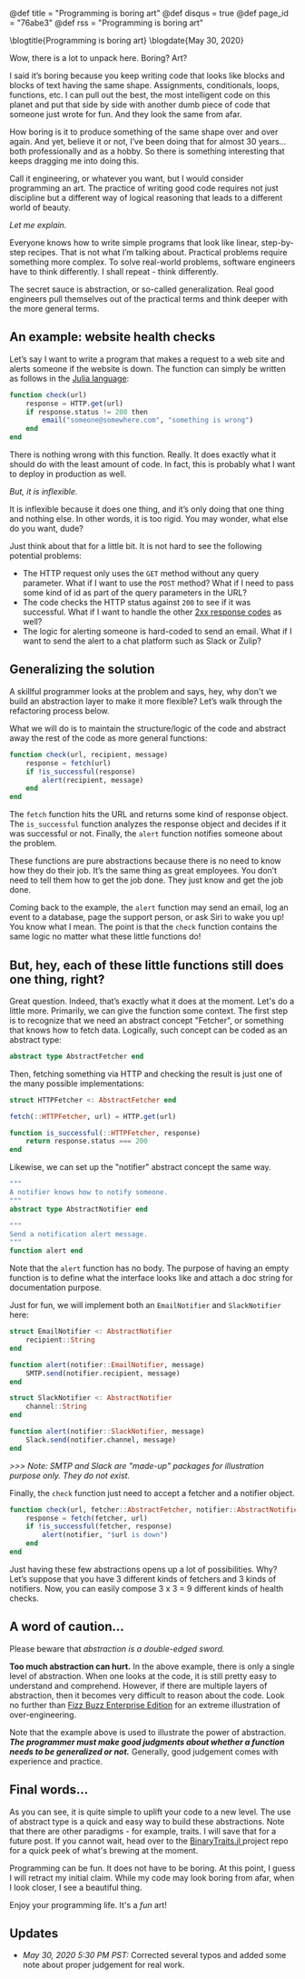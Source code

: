@def title = "Programming is boring art"
@def disqus = true
@def page_id = "76abe3"
@def rss = "Programming is boring art"

\blogtitle{Programming is boring art}
\blogdate{May 30, 2020}


Wow, there is a lot to unpack here.  Boring?  Art?

I said it’s boring because you keep writing code that looks like blocks and blocks of text having the same shape.  Assignments, conditionals, loops, functions, etc.  I can pull out the best, the most intelligent code on this planet and put that side by side with another dumb piece of code that someone just wrote for fun.  And they look the same from afar.  

How boring is it to produce something of the same shape over and over again.  And yet, believe it or not, I’ve been doing that for almost 30 years… both professionally and as a hobby.  So there is something interesting that keeps dragging me into doing this.

Call it engineering, or whatever you want, but I would consider programming an art. The practice of writing good code requires not just discipline but a different way of logical reasoning that leads to a different world of beauty.

_Let me explain._

Everyone knows how to write simple programs that look like linear, step-by-step recipes. That is not what I’m talking about. Practical problems require something more complex. To solve real-world problems, software engineers have to think differently.  I shall repeat - think differently.

The secret sauce is abstraction, or so-called generalization. Real good engineers pull themselves out of the practical terms and think deeper with the more general terms.

## An example: website health checks

Let’s say I want to write a program that makes a request to a web site and alerts someone if the website is down.  The function can simply be written as follows in the [Julia language](https://julialang.org/):

```julia
function check(url)
    response = HTTP.get(url)
    if response.status != 200 then
        email("someone@somewhere.com", "something is wrong")
    end
end
```

There is nothing wrong with this function.  Really.  It does exactly what it should do with the least amount of code.  In fact, this is probably what I want to deploy in production as well.

_But, it is inflexible._

It is inflexible because it does one thing, and it’s only doing that one thing and nothing else.  In other words, it is too rigid.  You may wonder, what else do you want, dude?  

Just think about that for a little bit.  It is not hard to see the following potential problems:
* The HTTP request only uses the `GET` method without any query parameter.  What if I want to use the `POST` method?  What if I need to pass some kind of id as part of the query parameters in the URL?
* The code checks the HTTP status against `200` to see if it was successful. What if I want to handle the other [2xx response codes](https://en.wikipedia.org/wiki/List_of_HTTP_status_codes#2xx_Success) as well?
* The logic for alerting someone is hard-coded to send an email.  What if I want to send the alert to a chat platform such as Slack or Zulip?

## Generalizing the solution

A skillful programmer looks at the problem and says, hey, why don't we build an abstraction layer to make it more flexible? Let’s walk through the refactoring process below.

What we will do is to maintain the structure/logic of the code and abstract away the rest of the code as more general functions:

```julia
function check(url, recipient, message)
    response = fetch(url)
    if !is_successful(response)
        alert(recipient, message)
    end
end
```

The `fetch` function hits the URL and returns some kind of response object.  The `is_successful` function analyzes the response object and decides if it was successful or not.  Finally, the `alert` function notifies someone about the problem.  

These functions are pure abstractions because there is no need to know how they do their job.  It’s the same thing as great employees.  You don’t need to tell them how to get the job done.  They just know and get the job done.

Coming back to the example, the `alert` function may send an email, log an event to a database, page the support person, or ask Siri to wake you up!   You know what I mean. The point is that the `check` function contains the same logic no matter what these little functions do!

## But, hey, each of these little functions still does one thing, right?

Great question.  Indeed, that’s exactly what it does at the moment.  Let's do a little more.  Primarily, we can give the function some context.  The first step is to recognize that we need an abstract concept "Fetcher", or something that knows how to fetch data. Logically, such concept can be coded as an abstract type: 

```julia
abstract type AbstractFetcher end
```

Then, fetching something via HTTP and checking the result is just one of the many possible implementations:

```julia
struct HTTPFetcher <: AbstractFetcher end

fetch(::HTTPFetcher, url) = HTTP.get(url)

function is_successful(::HTTPFetcher, response) 
    return response.status === 200
end
```

Likewise, we can set up the "notifier" abstract concept the same way.  

```julia
"""
A notifier knows how to notify someone.
"""
abstract type AbstractNotifier end

"""
Send a notification alert message.
"""
function alert end
```

Note that the `alert` function has no body.  The purpose of having an empty function 
is to define what the interface looks like and attach a doc string for documentation purpose.

Just for fun, we will implement both an `EmailNotifier` and `SlackNotifier` here:

```julia
struct EmailNotifier <: AbstractNotifier 
    recipient::String
end

function alert(notifier::EmailNotifier, message)
    SMTP.send(notifier.recipient, message)
end

struct SlackNotifier <: AbstractNotifier 
    channel::String
end

function alert(notifier::SlackNotifier, message)
    Slack.send(notifier.channel, message)
end
```

_>>> Note: SMTP and Slack are "made-up" packages for illustration purpose only.
They do not exist._

Finally, the `check` function just need to accept a fetcher and a notifier
object.

```julia
function check(url, fetcher::AbstractFetcher, notifier::AbstractNotifier)
    response = fetch(fetcher, url)
    if !is_successful(fetcher, response)
        alert(notifier, "$url is down")
    end
end
```

Just having these few abstractions opens up a lot of possibilities.  Why?  Let’s suppose that you have 3 different kinds of fetchers and 3 kinds of notifiers.  Now, you can easily compose 3 x 3 = 9 different kinds of health checks.

## A word of caution...
 
Please beware that _abstraction is a double-edged sword._

**Too much abstraction can hurt.**  In the above example, there is only a single level of abstraction.  When one looks at the code, it is still pretty easy to understand and comprehend.  However, if there are multiple layers of abstraction, then it becomes very difficult to reason about the code.  Look no further than [Fizz Buzz Enterprise Edition](https://github.com/EnterpriseQualityCoding/FizzBuzzEnterpriseEdition) for an extreme illustration of over-engineering.

Note that the example above is used to illustrate the power of abstraction. **_The programmer must make good judgments about whether a function needs to be generalized or not._**  Generally, good judgement comes with experience and practice.

## Final words…

As you can see, it is quite simple to uplift your code to a new level. The use of abstract type is a quick and easy way to build these abstractions.  Note that there are other paradigms - for example, traits.  I will save that for a future post.  If you cannot wait, head over to the [BinaryTraits.jl ](https://github.com/tk3369/BinaryTraits.jl) project repo for a quick peek of what's brewing at the moment.

Programming can be fun.  It does not have to be boring.  At this point, I guess I will retract my initial claim.  While my code may look boring from afar, when I look closer, I see a beautiful thing.

Enjoy your programming life.  It's a *fun* art!

## Updates

- *May 30, 2020 5:30 PM PST:*  Corrected several typos and added some note about proper judgement for real work.
